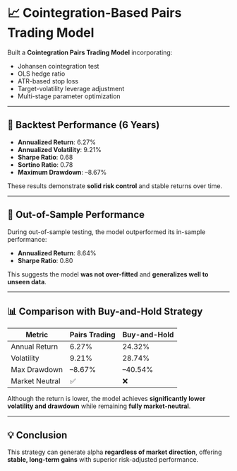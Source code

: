 # 📈 Cointegration-Based Pairs Trading Model

Built a **Cointegration Pairs Trading Model** incorporating:

- Johansen cointegration test  
- OLS hedge ratio  
- ATR-based stop loss  
- Target-volatility leverage adjustment  
- Multi-stage parameter optimization

---

## 🔎 Backtest Performance (6 Years)

- **Annualized Return**: 6.27%  
- **Annualized Volatility**: 9.21%  
- **Sharpe Ratio**: 0.68  
- **Sortino Ratio**: 0.78  
- **Maximum Drawdown**: –8.67%

These results demonstrate **solid risk control** and stable returns over time.

---

## 🧪 Out-of-Sample Performance

During out-of-sample testing, the model outperformed its in-sample performance:

- **Annualized Return**: 8.64%  
- **Sharpe Ratio**: 0.80  

This suggests the model **was not over-fitted** and **generalizes well to unseen data**.

---

## 📊 Comparison with Buy-and-Hold Strategy

| Metric               | Pairs Trading | Buy-and-Hold |
|----------------------|---------------|--------------|
| Annual Return        | 6.27%         | 24.32%       |
| Volatility           | 9.21%         | 28.74%       |
| Max Drawdown         | –8.67%        | –40.54%      |
| Market Neutral       | ✅            | ❌           |

Although the return is lower, the model achieves **significantly lower volatility and drawdown** while remaining **fully market-neutral**.

---

## 💡 Conclusion

This strategy can generate alpha **regardless of market direction**, offering **stable, long-term gains** with superior risk-adjusted performance.
